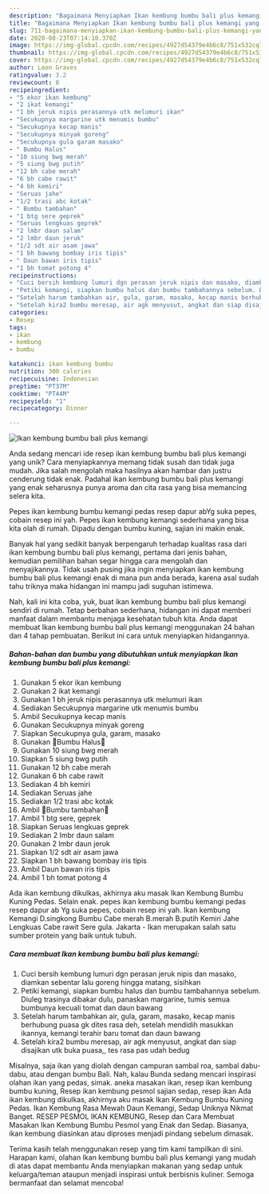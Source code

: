 ```yaml
---
description: "Bagaimana Menyiapkan Ikan kembung bumbu bali plus kemangi yang Lezat Sekali"
title: "Bagaimana Menyiapkan Ikan kembung bumbu bali plus kemangi yang Lezat Sekali"
slug: 711-bagaimana-menyiapkan-ikan-kembung-bumbu-bali-plus-kemangi-yang-lezat-sekali
date: 2020-08-23T07:14:10.370Z
image: https://img-global.cpcdn.com/recipes/4927d54379e4b6c8/751x532cq70/ikan-kembung-bumbu-bali-plus-kemangi-foto-resep-utama.jpg
thumbnail: https://img-global.cpcdn.com/recipes/4927d54379e4b6c8/751x532cq70/ikan-kembung-bumbu-bali-plus-kemangi-foto-resep-utama.jpg
cover: https://img-global.cpcdn.com/recipes/4927d54379e4b6c8/751x532cq70/ikan-kembung-bumbu-bali-plus-kemangi-foto-resep-utama.jpg
author: Leon Graves
ratingvalue: 3.2
reviewcount: 8
recipeingredient:
- "5 ekor ikan kembung"
- "2 ikat kemangi"
- "1 bh jeruk nipis perasannya utk melumuri ikan"
- "Secukupnya margarine utk menumis bumbu"
- "Secukupnya kecap manis"
- "Secukupnya minyak goreng"
- "Secukupnya gula garam masako"
- " Bumbu Halus"
- "10 siung bwg merah"
- "5 siung bwg putih"
- "12 bh cabe merah"
- "6 bh cabe rawit"
- "4 bh kemiri"
- "Seruas jahe"
- "1/2 trasi abc kotak"
- " Bumbu tambahan"
- "1 btg sere geprek"
- "Seruas lengkuas geprek"
- "2 lmbr daun salam"
- "2 lmbr daun jeruk"
- "1/2 sdt air asam jawa"
- "1 bh bawang bombay iris tipis"
- " Daun bawan iris tipis"
- "1 bh tomat potong 4"
recipeinstructions:
- "Cuci bersih kembung lumuri dgn perasan jeruk nipis dan masako, diamkan sebentar lalu goreng hingga matang, sisihkan"
- "Petiki kemangi, siapkan bumbu halus dan bumbu tambahannya sebelum. Diuleg trasinya dibakar dulu, panaskan margarine, tumis semua bumbunya kecuali tomat dan daun bawang"
- "Setelah harum tambahkan air, gula, garam, masako, kecap manis berhubung puasa gk dites rasa deh, setelah mendidih masukkan ikannya, kemangi terahir baru tomat dan daun bawang"
- "Setelah kira2 bumbu meresap, air agk menyusut, angkat dan siap disajikan utk buka puasa,, tes rasa pas udah bedug"
categories:
- Resep
tags:
- ikan
- kembung
- bumbu

katakunci: ikan kembung bumbu 
nutrition: 300 calories
recipecuisine: Indonesian
preptime: "PT37M"
cooktime: "PT44M"
recipeyield: "1"
recipecategory: Dinner

---
```



![Ikan kembung bumbu bali plus kemangi](https://img-global.cpcdn.com/recipes/4927d54379e4b6c8/751x532cq70/ikan-kembung-bumbu-bali-plus-kemangi-foto-resep-utama.jpg)

Anda sedang mencari ide resep ikan kembung bumbu bali plus kemangi yang unik? Cara menyiapkannya memang tidak susah dan tidak juga mudah. Jika salah mengolah maka hasilnya akan hambar dan justru cenderung tidak enak. Padahal ikan kembung bumbu bali plus kemangi yang enak seharusnya punya aroma dan cita rasa yang bisa memancing selera kita.

Pepes ikan kembung bumbu kemangi pedas resep dapur abYg suka pepes, cobain resep ini yah. Pepes ikan kembung kemangi sederhana yang bisa kita olah di rumah. Dipadu dengan bumbu kuning, sajian ini makin enak.

Banyak hal yang sedikit banyak berpengaruh terhadap kualitas rasa dari ikan kembung bumbu bali plus kemangi, pertama dari jenis bahan, kemudian pemilihan bahan segar hingga cara mengolah dan menyajikannya. Tidak usah pusing jika ingin menyiapkan ikan kembung bumbu bali plus kemangi enak di mana pun anda berada, karena asal sudah tahu triknya maka hidangan ini mampu jadi suguhan istimewa.


Nah, kali ini kita coba, yuk, buat ikan kembung bumbu bali plus kemangi sendiri di rumah. Tetap berbahan sederhana, hidangan ini dapat memberi manfaat dalam membantu menjaga kesehatan tubuh kita. Anda dapat membuat Ikan kembung bumbu bali plus kemangi menggunakan 24 bahan dan 4 tahap pembuatan. Berikut ini cara untuk menyiapkan hidangannya.

<!--inarticleads1-->

##### Bahan-bahan dan bumbu yang dibutuhkan untuk menyiapkan Ikan kembung bumbu bali plus kemangi:

1. Gunakan 5 ekor ikan kembung
1. Gunakan 2 ikat kemangi
1. Gunakan 1 bh jeruk nipis perasannya utk melumuri ikan
1. Sediakan Secukupnya margarine utk menumis bumbu
1. Ambil Secukupnya kecap manis
1. Gunakan Secukupnya minyak goreng
1. Siapkan Secukupnya gula, garam, masako
1. Gunakan  🌸Bumbu Halus🌸
1. Gunakan 10 siung bwg merah
1. Siapkan 5 siung bwg putih
1. Gunakan 12 bh cabe merah
1. Gunakan 6 bh cabe rawit
1. Sediakan 4 bh kemiri
1. Sediakan Seruas jahe
1. Sediakan 1/2 trasi abc kotak
1. Ambil  🌸Bumbu tambahan🌸
1. Ambil 1 btg sere, geprek
1. Siapkan Seruas lengkuas geprek
1. Sediakan 2 lmbr daun salam
1. Gunakan 2 lmbr daun jeruk
1. Siapkan 1/2 sdt air asam jawa
1. Siapkan 1 bh bawang bombay iris tipis
1. Ambil  Daun bawan iris tipis
1. Ambil 1 bh tomat potong 4


Ada ikan kembung dikulkas, akhirnya aku masak Ikan Kembung Bumbu Kuning Pedas. Selain enak. pepes ikan kembung bumbu kemangi pedas resep dapur ab Yg suka pepes, cobain resep ini yah. Ikan kembung Kemangi D.singkong Bumbu Cabe merah B.merah B.putih Kemiri Jahe Lengkuas Cabe rawit Sere gula. Jakarta - Ikan merupakan salah satu sumber protein yang baik untuk tubuh. 

<!--inarticleads2-->

##### Cara membuat Ikan kembung bumbu bali plus kemangi:

1. Cuci bersih kembung lumuri dgn perasan jeruk nipis dan masako, diamkan sebentar lalu goreng hingga matang, sisihkan
1. Petiki kemangi, siapkan bumbu halus dan bumbu tambahannya sebelum. Diuleg trasinya dibakar dulu, panaskan margarine, tumis semua bumbunya kecuali tomat dan daun bawang
1. Setelah harum tambahkan air, gula, garam, masako, kecap manis berhubung puasa gk dites rasa deh, setelah mendidih masukkan ikannya, kemangi terahir baru tomat dan daun bawang
1. Setelah kira2 bumbu meresap, air agk menyusut, angkat dan siap disajikan utk buka puasa,, tes rasa pas udah bedug


Misalnya, saja ikan yang diolah dengan campuran sambal roa, sambal dabu-dabu, atau dengan bumbu Bali. Nah, kalau Bunda sedang mencari inspirasi olahan ikan yang pedas, simak. aneka masakan ikan, resep ikan kembung bumbu kuning, Resep ikan kembung pesmol sajian sedap, resep ikan Ada ikan kembung dikulkas, akhirnya aku masak Ikan Kembung Bumbu Kuning Pedas. Ikan Kembung Rasa Mewah Daun Kemangi, Sedap Uniknya Nikmat Banget. RESEP PESMOL IKAN KEMBUNG, Resep dan Cara Membuat Masakan Ikan Kembung Bumbu Pesmol yang Enak dan Sedap. Biasanya, ikan kembung diasinkan atau diproses menjadi pindang sebelum dimasak. 

Terima kasih telah menggunakan resep yang tim kami tampilkan di sini. Harapan kami, olahan Ikan kembung bumbu bali plus kemangi yang mudah di atas dapat membantu Anda menyiapkan makanan yang sedap untuk keluarga/teman ataupun menjadi inspirasi untuk berbisnis kuliner. Semoga bermanfaat dan selamat mencoba!
